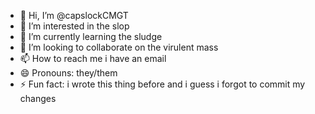 - 👋 Hi, I’m @capslockCMGT
- 👀 I’m interested in the slop
- 🌱 I’m currently learning the sludge
- 💞️ I’m looking to collaborate on the virulent mass
- 📫 How to reach me i have an email
- 😄 Pronouns: they/them
- ⚡ Fun fact: i wrote this thing before and i guess i forgot to commit my changes

<!---
capslockCMGT/capslockCMGT is a ✨ special ✨ repository because its `README.md` (this file) appears on your GitHub profile.
You can click the Preview link to take a look at your changes.
--->
